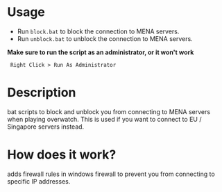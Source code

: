 # Usage

* Run `block.bat` to block the connection to MENA servers.
* Run `unblock.bat` to unblock the connection to MENA servers.

**Make sure to run the script as an administrator, or it won't work**
```
 Right Click > Run As Administrator
```

# Description

bat scripts to block and unblock you from connecting to MENA servers when playing overwatch.
This is used if you want to connect to EU / Singapore servers instead.

# How does it work?

adds firewall rules in windows firewall to prevent you from connecting to specific IP addresses.

